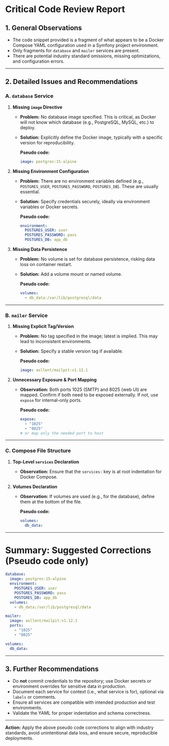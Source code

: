 # Critical Code Review Report

## 1. General Observations

- The code snippet provided is a fragment of what appears to be a Docker Compose YAML configuration used in a Symfony project environment.
- Only fragments for `database` and `mailer` services are present.
- There are potential industry standard omissions, missing optimizations, and configuration errors.

---

## 2. Detailed Issues and Recommendations

### **A. `database` Service**

1. **Missing `image` Directive**
   - **Problem:** No database image specified. This is critical, as Docker will not know which database (e.g., PostgreSQL, MySQL, etc.) to deploy.
   - **Solution:** Explicitly define the Docker image, typically with a specific version for reproducibility.

      **Pseudo code:**
      ```yaml
      image: postgres:15-alpine
      ```

2. **Missing Environment Configuration**
   - **Problem:** There are no environment variables defined (e.g., `POSTGRES_USER`, `POSTGRES_PASSWORD`, `POSTGRES_DB`). These are usually essential.
   - **Solution:** Specify credentials securely, ideally via environment variables or Docker secrets.

      **Pseudo code:**
      ```yaml
      environment:
        POSTGRES_USER: user
        POSTGRES_PASSWORD: pass
        POSTGRES_DB: app_db
      ```

3. **Missing Data Persistence**
   - **Problem:** No volume is set for database persistence, risking data loss on container restart.
   - **Solution:** Add a volume mount or named volume.

      **Pseudo code:**
      ```yaml
      volumes:
        - db_data:/var/lib/postgresql/data
      ```

---

### **B. `mailer` Service**

1. **Missing Explicit Tag/Version**
   - **Problem:** No tag specified in the image; latest is implied. This may lead to inconsistent environments.
   - **Solution:** Specify a stable version tag if available.

      **Pseudo code:**
      ```yaml
      image: axllent/mailpit:v1.12.1
      ```

2. **Unnecessary Exposure & Port Mapping**
   - **Observation:** Both ports 1025 (SMTP) and 8025 (web UI) are mapped. Confirm if both need to be exposed externally. If not, use `expose` for internal-only ports.

      **Pseudo code:**
      ```yaml
      expose:
        - "1025"
        - "8025"
      # or map only the needed port to host
      ```

---

### **C. Compose File Structure**

1. **Top-Level `services` Declaration**
    - **Observation:** Ensure that the `services:` key is at root indentation for Docker Compose.

2. **Volumes Declaration**
    - **Observation:** If volumes are used (e.g., for the database), define them at the bottom of the file.

      **Pseudo code:**
      ```yaml
      volumes:
        db_data:
      ```

---

# Summary: Suggested Corrections (Pseudo code only)
```yaml
database:
  image: postgres:15-alpine
  environment:
    POSTGRES_USER: user
    POSTGRES_PASSWORD: pass
    POSTGRES_DB: app_db
  volumes:
    - db_data:/var/lib/postgresql/data

mailer:
  image: axllent/mailpit:v1.12.1
  ports:
    - "1025"
    - "8025"
```

```yaml
volumes:
  db_data:
```

---

## 3. **Further Recommendations**
- Do **not** commit credentials to the repository; use Docker secrets or environment overrides for sensitive data in production.
- Document each service for context (i.e., what service is for), optional via `labels` or comments.
- Ensure all services are compatible with intended production and test environments.
- Validate the YAML for proper indentation and schema correctness.

---

**Action:** Apply the above pseudo code corrections to align with industry standards, avoid unintentional data loss, and ensure secure, reproducible deployments.